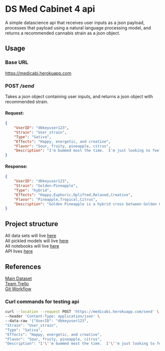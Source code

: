 # DS Med Cabinet 4 api
A simple datascience api that receives user inputs as a json payload, processes that payload using a natural language processing model, and returns a recommended cannabis strain as a json object.

## Usage
### Base URL
https://medicabi.herokuapp.com
### POST */send*
Takes a json object containing user inputs, and returns a json object with recommended strain.

#### Request:
```JSON
{
    "UserID": "dbkeyuser123",
    "Strain": "User_strain", 
    "Type": "Sativa",
    "Effects": "Happy, energetic, and creative", 
    "Flavor": "Sour, fruity, pineapple, citrus", 
    "Description": "I'm bummed most the time.  I'm just looking to feel good, and keep my creative juices flowing. I'm an artist and I find some herb helps my art."
}
```  

#### Response:
```JSON
{
    "UserID": "dbkeyuser123",
    "Strain": "Golden-Pineapple",
    "Type": "hybrid",
    "Effects": "Happy,Euphoric,Uplifted,Relaxed,Creative",
    "Flavor": "Pineapple,Tropical,Citrus",
    "Description": "Golden Pineapple is a hybrid cross between Golden Goat and Pineapple Kush that delivers creative, uplifting effects with a fruity, tropical flavor. Its aroma is remarkably similar to sour pineapple, providing a flavorful escape from stress, anxiety, and depression. Golden Pineapple’s engaged, active effects will give you the energy you need to keep going throughout your day, although in larger doses, it can be difficult to direct that focus effectively."
}
```

## Project structure
All data sets will live [here](https://github.com/BuildWeek-Med-Cabinet-4/DS/tree/master/data)  
All pickled models will live [here](https://github.com/BuildWeek-Med-Cabinet-4/DS/tree/master/models)  
All notebooks will live [here](https://github.com/BuildWeek-Med-Cabinet-4/DS/tree/master/notebooks)  
API lives [here](https://github.com/BuildWeek-Med-Cabinet-4/DS/tree/master/web_app)

## References
[Main Dataset](https://www.kaggle.com/kingburrito666/cannabis-strains)  
[Team Trello](https://trello.com/b/6fHmnowA/med-cabinet-4)  
[Git Workflow](https://www.notion.so/Git-Workflow-34f9b468dcf74a669aff0d3797870d37)  

### Curl commands for testing api
```sh
curl --location --request POST 'https://medicabi.herokuapp.com/send' \
--header 'Content-Type: application/json' \
--data-raw '{"UserID": "dbkeyuser123",
"Strain": "User_strain", 
"Type": "Sativa",
"Effects": "Happy, energetic, and creative", 
"Flavor": "Sour, fruity, pineapple, citrus", 
"Description": "I'\''m bummed most the time.  I'\''m just looking to feel good, and keep my creative juices flowing. I'\''m an artist and I find some herb helps my art."}'
```
